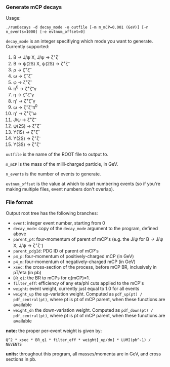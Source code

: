 ### Generate mCP decays

Usage: 
```
./runDecays -d decay_mode -o outfile [-m m_mCP=0.001 (GeV)] [-n n_events=1000] [-e evtnum_offset=0]
```

`decay_mode` is an integer specifiying which mode you want to generate. Currently supported:
1. B &rarr; J/&psi; X, J/&psi; &rarr; &zeta;<sup>+</sup>&zeta;<sup>&ndash;</sup>
2. B &rarr; &psi;(2S) X, &psi;(2S) &rarr; &zeta;<sup>+</sup>&zeta;<sup>&ndash;</sup>
3. &rho; &rarr; &zeta;<sup>+</sup>&zeta;<sup>&ndash;</sup>
4. &omega; &rarr; &zeta;<sup>+</sup>&zeta;<sup>&ndash;</sup>
5. &phi; &rarr; &zeta;<sup>+</sup>&zeta;<sup>&ndash;</sup>
6. &pi;<sup>0</sup> &rarr; &zeta;<sup>+</sup>&zeta;<sup>&ndash;</sup>&gamma;
7. &eta; &rarr; &zeta;<sup>+</sup>&zeta;<sup>&ndash;</sup>&gamma;
8. &eta;' &rarr; &zeta;<sup>+</sup>&zeta;<sup>&ndash;</sup>&gamma;
9. &omega; &rarr; &zeta;<sup>+</sup>&zeta;<sup>&ndash;</sup>&pi;<sup>0</sup>
10. &eta;' &rarr; &zeta;<sup>+</sup>&zeta;<sup>&ndash;</sup>&omega;
11. J/&psi; &rarr; &zeta;<sup>+</sup>&zeta;<sup>&ndash;</sup>
12. &psi;(2S) &rarr; &zeta;<sup>+</sup>&zeta;<sup>&ndash;</sup>
13. &Upsilon;(1S) &rarr; &zeta;<sup>+</sup>&zeta;<sup>&ndash;</sup>
14. &Upsilon;(2S) &rarr; &zeta;<sup>+</sup>&zeta;<sup>&ndash;</sup>
15. &Upsilon;(3S) &rarr; &zeta;<sup>+</sup>&zeta;<sup>&ndash;</sup>

`outfile` is the name of the ROOT file to output to.

`m_mCP` is the mass of the milli-charged particle, in GeV.

`n_events` is the number of events to generate.

`evtnum_offset` is the value at which to start numbering events (so if you're making multiple files, event numbers don't overlap).


### File format
Output root tree has the following branches:
* `event`: integer event number, starting from 0
* `decay_mode`: copy of the `decay_mode` argument to the program, defined above
* `parent_p4`: four-momentum of parent of mCP's (e.g. the J/&psi; for B &rarr; J/&psi; X, J/&psi; &rarr; &zeta;<sup>+</sup>&zeta;<sup>&ndash;</sup>)
* `parent_pdgId`: PDG ID of parent of mCP's
* `p4_p`: four-momentum of positively-charged mCP (in GeV)
* `p4_m`: four-momentum of negatively-charged mCP (in GeV)
* `xsec`: the cross-section of the process, before mCP BR, inclusively in pT/eta (in pb)
* `BR_q1`: the BR to mCPs for q(mCP)=1.
* `filter_eff`: efficiency of any eta/phi cuts applied to the mCP's
* `weight`: event weight, currently just equal to 1.0 for all events
* `weight_up` the up-variation weight. Computed as `pdf_up(pt) / pdf_central(pt)`, where pt is pt of mCP parent, when these functions are available
* `weight_dn` the down-variation weight. Computed as `pdf_down(pt) / pdf_central(pt)`, where pt is pt of mCP parent, when these functions are available

**note:** the proper per-event weight is given by:
```
Q^2 * xsec * BR_q1 * filter_eff * weight[_up/dn] * LUMI(pb^-1) / NEVENTS
```

**units:** throughout this program, all masses/momenta are in GeV, and cross sections in pb.
